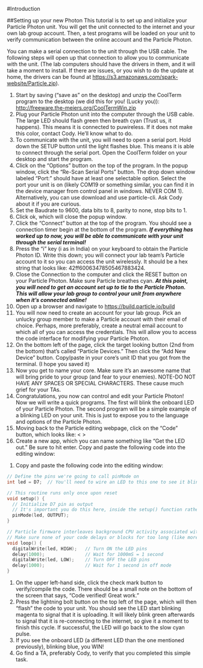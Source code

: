 #Introduction

##Setting up your new Photon
This tutorial is to set up and initialize your Particle Photon unit. You will get the unit connected to the internet and your own lab group account. Then, a test programs will be loaded on your unit to verify communication between the online account and the Particle Photon.

You can make a serial connection to the unit through the USB cable. The following steps will open up that connection to allow you to communicate with the unit. (The lab computers should have the drivers in them, and it will take a moment to install.  If there are issues, or you wish to do the update at home, the drivers can be found at https://s3.amazonaws.com/spark-website/Particle.zip).

1.	Start by saving (“save as” on the desktop) and unzip the CoolTerm program to the desktop (we did this for you! (Lucky you)): http://freeware.the-meiers.org/CoolTermWin.zip
2.	Plug your Particle Photon unit into the computer through the USB cable.  The large LED should flash green then breath cyan (Trust us, it happens).  This means it is connected to puwireless. If it does not make this color, contact Cody. He’ll know what to do.
3.	To communicate with the unit, you will need to open a serial port. Hold down the SETUP button until the light flashes blue. This means it is able to connect through the serial port. Open the CoolTerm folder on your desktop and start the program.
4.	Click on the “Options” button on the top of the program. In the popup window, click the “Re-Scan Serial Ports” button. The drop down window labeled “Port:” should have at least one selectable option. Select the port your unit is on (likely COM19 or something similar, you can find it in the device manager from control panel in windows. NEVER COM 1). Alternatively, you can use download and use particle-cli. Ask Cody about it if you are curious.
5.	Set the Baudrate to 9600, data bits to 8, parity to none, stop bits to 1. 
6.	Click ok, which will close the popup window.
7.	Click the “Connect” button at the top of the program.  You should see a connection timer begin at the bottom of the program.
**_If everything has worked up to now, you will be able to communicate with your unit through the serial terminal!_**
8.	Press the “i” key (i as in India) on your keyboard to obtain the Particle Photon ID. Write this down; you will connect your lab team’s Particle account to it so you can access the unit wirelessly. It should be a hex string that looks like: 42ff60063478505467883424. 
9.	Close the Connection to the computer and click the RESET button on your Particle Photon. Make sure Particle breathes cyan.
**_At this point, you will need to get an account set up to tie to the Particle Photon. This will allow your lab group to control your unit from anywhere when it’s connected online!_**
10.	Open up a browser and navigate to https://build.particle.io/build
11.	You will now need to create an account for your lab group.  Pick an unlucky group member to make a Particle account with their email of choice. Perhaps, more preferably, create a neutral email account to which all of you can access the credentials. This will allow you to access the code interface for modifying your Particle Photon.
12.	On the bottom left of the page, click the target looking button (2nd from the bottom) that’s called “Particle Devices.” Then click the “Add New Device” button. Copy/paste in your core’s unit ID that you got from the terminal. (I hope you saved it)
13.	Now you get to name your core. Make sure it’s an awesome name that will bring pride to your group (and fear to your enemies). NOTE-DO NOT HAVE ANY SPACES OR SPECIAL CHARACTERS. These cause much grief for your TAs.
14.	Congratulations, you now can control and edit your Particle Photon!
Now we will write a quick programs. The first will blink the onboard LED of your Particle Photon. The second program will be a simple example of a blinking LED on your unit. This is just to expose you to the language and options of the Particle Photon.
15.	Moving back to the Particle editing webpage, click on the “Code” button, which looks like: < >
16.	Create a new app, which you can name something like “Get the LED out.” Be sure to hit enter. Copy and paste the following code into the editing window:

1)	Copy and paste the following code into the editing window:
```c
// Define the pins we're going to call pinMode on
int led = D7;  // You'll need to wire an LED to this one to see it blink.

// This routine runs only once upon reset
void setup() {
  // Initialize D7 pin as output
  // It's important you do this here, inside the setup() function rather than outside it or in the loop function.
  pinMode(led, OUTPUT);
}

// Particle firmware interleaves background CPU activity associated with WiFi + Cloud activity with your code. 
// Make sure none of your code delays or blocks for too long (like more than 5 seconds), or weird things can happen.
void loop() {
  digitalWrite(led, HIGH);   // Turn ON the LED pins
  delay(1000);               // Wait for 1000mS = 1 second
  digitalWrite(led, LOW);    // Turn OFF the LED pins
  delay(1000);               // Wait for 1 second in off mode
}
```
1.	On the upper left-hand side, click the check mark button to verify/compile the code. There should be a small note on the bottom of the screen that says, “Code verified! Great work.”
2.	Press the lightning bolt button on the top left of the page, which will then “flash” the code to your unit. You should see the LED start blinking magenta to signal that it is uploading. It will likely blink green afterwards to signal that it is re-connecting to the internet, so give it a moment to finish this cycle. If successful, the LED will go back to the slow cyan pulse.
3.	If you see the onboard LED (a different LED than the one mentioned previously), blinking blue, you WIN! 
4.	Go find a TA, preferably Cody, to verify that you completed this simple task.
